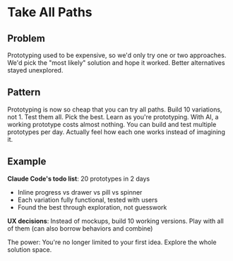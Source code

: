 # Take All Paths

## Problem
Prototyping used to be expensive, so we'd only try one or two approaches.
We'd pick the "most likely" solution and hope it worked. Better alternatives stayed unexplored.

## Pattern
Prototyping is now so cheap that you can try all paths. Build 10 variations, not 1. Test them all. Pick the best.
Learn as you're prototyping. With AI, a working prototype costs almost nothing. You can build and test multiple prototypes per day.
Actually feel how each one works instead of imagining it.

## Example
**Claude Code's todo list**: 20 prototypes in 2 days
- Inline progress vs drawer vs pill vs spinner
- Each variation fully functional, tested with users
- Found the best through exploration, not guesswork

**UX decisions**: Instead of mockups, build 10 working versions. Play with all of them (can also borrow behaviors and combine)

The power: You're no longer limited to your first idea. Explore the whole solution space.